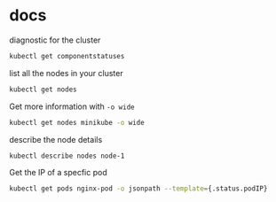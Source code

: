 # docs

diagnostic for the cluster
```bash
kubectl get componentstatuses
```

list all the nodes in your cluster
```bash
kubectl get nodes
```

Get more information with `-o wide`
```bash
kubectl get nodes minikube -o wide
```

describe the node details
```bash
kubectl describe nodes node-1
```

Get the IP of a specfic pod
```bash
kubectl get pods nginx-pod -o jsonpath --template={.status.podIP}
```
